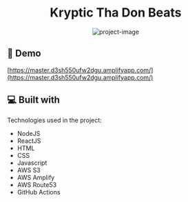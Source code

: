 <h1 align="center" id="title">Kryptic Tha Don Beats</h1>

<p align="center"><img src="https://socialify.git.ci/Mduletsie7/krypticthadonbeats/image?custom_description=Kryptic+Tha+Don+Beats+website+created+using+ReactJS.&amp;description=1&amp;language=1&amp;name=1&amp;owner=1&amp;pattern=Circuit+Board&amp;theme=Light" alt="project-image"></p>

<h2>🚀 Demo</h2>

[https://master.d3sh550ufw2dgu.amplifyapp.com/](https://master.d3sh550ufw2dgu.amplifyapp.com/)

  
  
<h2>💻 Built with</h2>

Technologies used in the project:

*   NodeJS
*   ReactJS
*   HTML
*   CSS
*   Javascript
*   AWS S3
*   AWS Amplify
*   AWS Route53
*   GitHub Actions
